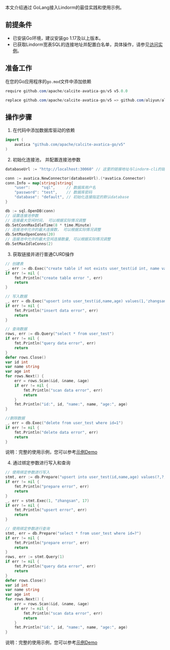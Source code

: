 <!--
{% comment %}
Licensed to the Apache Software Foundation (ASF) under one or more
contributor license agreements.  See the NOTICE file distributed with
this work for additional information regarding copyright ownership.
The ASF licenses this file to you under the Apache License, Version 2.0
(the "License"); you may not use this file except in compliance with
the License.  You may obtain a copy of the License at

http://www.apache.org/licenses/LICENSE-2.0

Unless required by applicable law or agreed to in writing, software
distributed under the License is distributed on an "AS IS" BASIS,
WITHOUT WARRANTIES OR CONDITIONS OF ANY KIND, either express or implied.
See the License for the specific language governing permissions and
limitations under the License.
{% endcomment %}
-->

本文介绍通过 GoLang接入Lindorm的最佳实践和使用示例。

## 前提条件

- 已安装Go环境，建议安装go 1.17及以上版本。
- 已获取Lindorm宽表SQL的连接地址并配置白名单，具体操作，请参见[访问实例](https://help.aliyun.com/document_detail/264919.htm#concept-2090785)。

## 准备工作
在您的Go应用程序的`go.mod`文件中添加依赖
```java
require github.com/apache/calcite-avatica-go/v5 v5.0.0

replace github.com/apache/calcite-avatica-go/v5 => github.com/aliyun/alibabacloud-lindorm-go-sql-driver/v5 v5.0.1
```

## 操作步骤

1. 在代码中添加数据库驱动的依赖
```go
import (
	avatica "github.com/apache/calcite-avatica-go/v5"
)
```

2. 初始化连接池， 并配置连接池参数
```go
databaseUrl := "http://localhost:30060" // 这里的链接地址与lindorm-cli的链接地址比，需要去掉http之前的字符串

conn := avatica.NewConnector(databaseUrl).(*avatica.Connector)
conn.Info = map[string]string{
	"user":     "sql",     // 数据库用户名
	"password": "test",    // 数据库密码
	"database": "default", // 初始化连接指定的默认database
}

db := sql.OpenDB(conn)
// 设置连接池参数
// 连接最大空闲时间， 可以根据实际情况调整
db.SetConnMaxIdleTime(8 * time.Minute)
// 连接池中允许的最大连接数， 可以根据实际情况调整
db.SetMaxOpenConns(20)
// 连接池中允许的最大空闲连接数量, 可以根据实际情况调整
db.SetMaxIdleConns(2)
```

3. 获取链接并进行普通CURD操作

```go
// 创建表
_, err := db.Exec("create table if not exists user_test(id int, name varchar,age int, primary key(id))")
if err != nil {
	fmt.Println("create table error ", err)
	return
}

// 写入数据
_, err = db.Exec("upsert into user_test(id,name,age) values(1,'zhangsan',17)")
if err != nil {
	fmt.Println("insert data error", err)
	return
}

// 查询数据
rows, err := db.Query("select * from user_test")
if err != nil {
	fmt.Println("query data error", err)
	return
}
defer rows.Close()
var id int
var name string
var age int
for rows.Next() {
	err = rows.Scan(&id, &name, &age)
	if err != nil {
		fmt.Println("scan data error", err)
		return
	}
	fmt.Println("id:", id, "name:", name, "age:", age)
}

//删除数据
_, err = db.Exec("delete from user_test where id=1")
if err != nil {
	fmt.Println("delete data error", err)
	return
}

```
说明：完整的使用示例，您可以参考[示例Demo](https://github.com/aliyun/aliyun-apsaradb-hbase-demo/blob/master/lindormsql-go/demo/demo.go)

4. 通过绑定参数进行写入和查询
```go
// 使用绑定参数进行写入
stmt, err := db.Prepare("upsert into user_test(id,name,age) values(?,?,?)")
if err != nil {
	fmt.Println("prepare error", err)
	return
}
_, err = stmt.Exec(1, "zhangsan", 17)
if err != nil {
	fmt.Println("upsert error", err)
	return
}

// 使用绑定参数进行查询
stmt, err = db.Prepare("select * from user_test where id=?")
if err != nil {
	fmt.Println("prepare error", err)
	return
}
rows, err := stmt.Query(1)
if err != nil {
	fmt.Println("query data error", err)
	return
}
defer rows.Close()
var id int
var name string
var age int
for rows.Next() {
	err = rows.Scan(&id, &name, &age)
	if err != nil {
		fmt.Println("scan data error", err)
		return
	}
	fmt.Println("id:", id, "name:", name, "age:", age)
}
```
说明：完整的使用示例，您可以参考[示例Demo](https://github.com/aliyun/aliyun-apsaradb-hbase-demo/blob/master/lindormsql-go/prepare_demo/prepare_demo.go)

